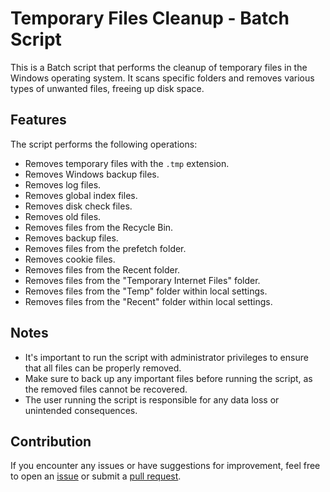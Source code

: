 # Temporary Files Cleanup - Batch Script

This is a Batch script that performs the cleanup of temporary files in the Windows operating system. It scans specific folders and removes various types of unwanted files, freeing up disk space.

## Features
The script performs the following operations:

- Removes temporary files with the `.tmp` extension.
- Removes Windows backup files.
- Removes log files.
- Removes global index files.
- Removes disk check files.
- Removes old files.
- Removes files from the Recycle Bin.
- Removes backup files.
- Removes files from the prefetch folder.
- Removes cookie files.
- Removes files from the Recent folder.
- Removes files from the "Temporary Internet Files" folder.
- Removes files from the "Temp" folder within local settings.
- Removes files from the "Recent" folder within local settings.

## Notes

- It's important to run the script with administrator privileges to ensure that all files can be properly removed.
- Make sure to back up any important files before running the script, as the removed files cannot be recovered.
- The user running the script is responsible for any data loss or unintended consequences.

## Contribution

If you encounter any issues or have suggestions for improvement, feel free to open an [issue](https://github.com/leonardochermaut/windows-utils/issues) or submit a [pull request](https://github.com/leonardochermaut/windows-utils/pulls).


